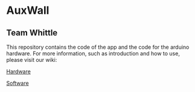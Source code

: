 # AuxWall
## Team Whittle


This repository contains the code of the app and the code for the arduino hardware.
For more information, such as introduction and how to use, please visit our wiki:

[Hardware](https://2021.igem.org/Team:Whittle/Hardware)

[Software](https://2021.igem.org/Team:Whittle/Software)
